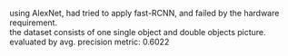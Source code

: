 using AlexNet, had tried to apply fast-RCNN, and failed by the hardware requirement.  
the dataset consists of one single object and double objects picture.
evaluated by avg. precision metric: 0.6022
